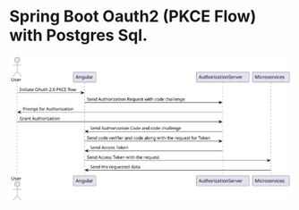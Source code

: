 # Spring Boot Oauth2 (PKCE Flow) with Postgres Sql.

![Example Image](https://github.com/sarawutklu/spring-oauth2/blob/main/pkce.svg)
